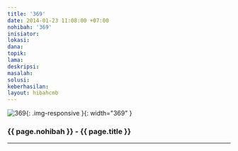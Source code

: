 ```yaml
---
title: '369'
date: 2014-01-23 11:08:00 +07:00
nohibah: '369'
inisiator: 
lokasi: 
dana: 
topik: 
lama: 
deskripsi: 
masalah: 
solusi: 
keberhasilan: 
layout: hibahcmb
---
```


![369](/static/img/hibahcmb/369.png){: .img-responsive }{: width="369" }

### {{ page.nohibah }} - {{ page.title }}

---
